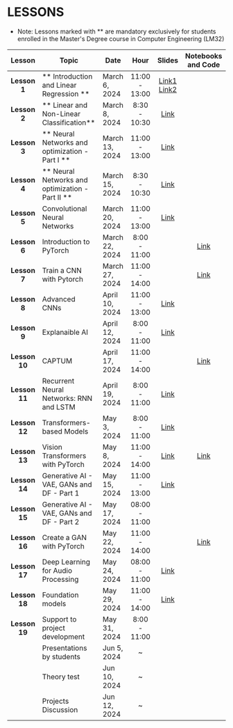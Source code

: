 # LESSONS

- Note: Lessons marked with ** are mandatory exclusively for students enrolled in the Master's Degree course in Computer Engineering (LM32)


| Lesson            | Topic                                             | Date            | Hour          | Slides       | Notebooks and Code |
| :-------:         | ------------------                                | --------------- | :-------:     | :-------:    |:-------:  |
| **Lesson 1**      | ** Introduction and Linear Regression **          | March 6, 2024   | 11:00 - 13:00 | [Link1](https://studentiunict-my.sharepoint.com/:b:/g/personal/concetto_spampinato_unict_it/EeafGoekiXtFnG_ceDlHaYEBxVSk_AZ56V4iF-tPU1svmg?e=Obkjnv) [Link2](https://studentiunict-my.sharepoint.com/:b:/g/personal/concetto_spampinato_unict_it/EdYwXfv37qFPl4MbhpcTXJsB-d-pSjJc0UFKPftCOAWGlg?e=65kkbx)  | |
| **Lesson 2**      | ** Linear and Non-Linear Classification**         | March 8, 2024   | 8:30 - 10:30  | [Link](https://studentiunict-my.sharepoint.com/:b:/g/personal/concetto_spampinato_unict_it/EXhIg0LAhkpJg9mak5EP2HMB9MwGK6YW7z3bsNw2F5Hy1Q?e=ec8GbA)  | |
| **Lesson 3**      | ** Neural Networks and optimization - Part I **   | March 13, 2024  | 11:00 - 13:00 | [Link](https://studentiunict-my.sharepoint.com/:b:/g/personal/concetto_spampinato_unict_it/EegCqYjrPiFAvPziUgS49g4B7ITeCmxz6jI5n6TpFWQTyg?e=spx7P2)  | | 
| **Lesson 4**      | ** Neural Networks and optimization - Part II **  | March 15, 2024  | 8:30 - 10:30  | [Link](https://studentiunict-my.sharepoint.com/:b:/g/personal/concetto_spampinato_unict_it/EfbaQ_nNvGJItrTjeHsJ9-MBQET7rowPiqY6DJlKZVqL9w?e=jhxWv1)  | | 
| **Lesson 5**      | Convolutional Neural Networks                     | March 20, 2024  | 11:00 - 13:00 | [Link](https://studentiunict-my.sharepoint.com/:b:/g/personal/concetto_spampinato_unict_it/EQYhR7pDAPlLtoGINWh9PPEB8BvykgYvbubrRuo2jHd5Jw?e=GCykZz)  | |
| **Lesson 6**      | Introduction to PyTorch                           | March 22, 2024  | 8:00 - 11:00  | | [Link](https://colab.research.google.com/drive/1hHIFgCE1FLPFgBK_H480wEWPhMwb0_Fa?usp=sharing) |
| **Lesson 7**      | Train a CNN with Pytorch                          | March 27, 2024  | 11:00 - 14:00 | | [Link](https://colab.research.google.com/drive/1U3MS5kULj2nxR4_CZf_LvRDt8-XozWo3?usp=sharing) |
| **Lesson 8**      | Advanced CNNs                                     | April 10, 2024  | 11:00 - 13:00 | [Link](https://studentiunict-my.sharepoint.com/:b:/g/personal/concetto_spampinato_unict_it/EbpoRLEGXvFLsr4h47PNB84BeSE0-gZGLEsDBIecIR9q5w?e=SgeU0U)   | |
| **Lesson 9**      | Explanaible AI                                    | April 12, 2024  | 8:00 -  11:00  | [Link](https://studentiunict-my.sharepoint.com/:b:/g/personal/concetto_spampinato_unict_it/ERDMPBQRqWRHrSwTH-ahrSwBmrgVBHIX4coiSwMd4Xe-1A?e=7Qw7NF)   | | 
| **Lesson 10**     | CAPTUM                                            | April 17, 2024  | 11:00 - 14:00 | | [Link](https://colab.research.google.com/drive/11QDsKGK-YrA9FKDs7tOg1-AsL_kI0sP9?usp=sharing) |
| **Lesson 11**     | Recurrent Neural Networks: RNN and LSTM           | April 19, 2024  | 8:00 - 11:00  | [Link](https://studentiunict-my.sharepoint.com/:b:/g/personal/concetto_spampinato_unict_it/EaHa-5iDXMdMqV4yDlmzEL4BERHyaQe-veqWjzCvL1u4Tw?e=dtNZBc)| |
| **Lesson 12**     | Transformers-based Models                         | May 3, 2024     | 8:00 - 11:00  | [Link](https://studentiunict-my.sharepoint.com/:b:/g/personal/concetto_spampinato_unict_it/EYWPtF1-gM5CgWPdyLCy8v0BCk8nY2hs_N1l8aLIv3ja6A?e=gQMt3q)| |
| **Lesson 13**     | Vision Transformers with PyTorch                  | May 8, 2024     | 11:00 - 14:00 | [Link](https://studentiunict-my.sharepoint.com/:b:/g/personal/concetto_spampinato_unict_it/Ee4GBPPiGlpEhtxnbhBZnrcB2-SqB9WptV7ucBhozdk1PA?e=Ma5hCn)| [Link](https://colab.research.google.com/drive/18sE5-OS5UEKH4HqsctZ6o6zGyaUCDI4P#sandboxMode=true&scrollTo=QBWx6eDc6MAm)|
| **Lesson 14**     | Generative AI - VAE, GANs and DF - Part 1         | May 15, 2024    | 11:00 - 13:00  | [Link](https://studentiunict-my.sharepoint.com/:b:/g/personal/concetto_spampinato_unict_it/EY2XEwvLPx5KnawC3Gm1iu0BGd29hCOieDaE2k1BtTW8Sg?e=tJ2Jrd)| |
| **Lesson 15**     | Generative AI - VAE, GANs and DF - Part 2         | May 17, 2024    | 08:00 - 11:00 | | |
| **Lesson 16**     | Create a GAN with PyTorch                         | May 22, 2024    | 11:00 - 14:00 | | [Link](https://colab.research.google.com/drive/1oGmvFYqGjIMDKEUWn52BBXgADMNSYa0E?usp=sharing)|
| **Lesson 17**     | Deep Learning for Audio Processing                | May 24, 2024    | 08:00 - 11:00      | [Link](https://studentiunict-my.sharepoint.com/:b:/g/personal/concetto_spampinato_unict_it/EQLde2HRi-BJgErCMMEwy0YBHNtgkvCWZbE-qIJaVi6Fdg?e=ESGKYo)| |
| **Lesson 18**     | Foundation models                                 | May 29, 2024    | 11:00 - 14:00       | [Link](https://studentiunict-my.sharepoint.com/:b:/g/personal/concetto_spampinato_unict_it/EWeY8J0tnhBHt67iIwGhmzMBVNWFw1Vv-em-02EFAB8hXw?e=sNdbZq)| |
| **Lesson 19**     | Support to project development                   | May 31, 2024    | 8:00  - 11:00       | | |
|                   | Presentations by students                         | Jun 5, 2024     |       ~       | | |
|                   | Theory test                                       | Jun 10, 2024    |       ~       | | |
|                   | Projects Discussion                               | Jun 12, 2024    |       ~       | | |

<!-- https://colab.research.google.com/drive/1U3MS5kULj2nxR4_CZf_LvRDt8-XozWo3?usp=sharing -->
